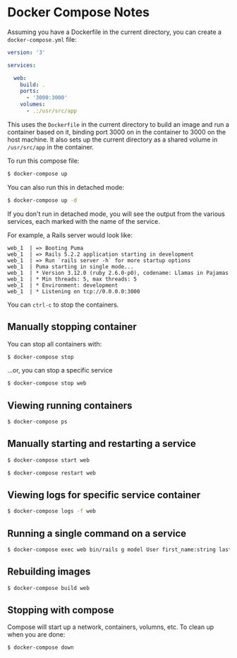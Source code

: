 # Docker Compose Notes

Assuming you have a Dockerfile in the current directory, you can create a `docker-compose.yml` file:

```yaml
version: '3'

services:

  web:
    build: .
    ports:
      - '3000:3000'
    volumes:
      - .:/usr/src/app
```

This uses the `Dockerfile` in the current directory to build an image and run a container based on it, binding port 3000 on in the container to 3000 on the host machine.  It also sets up the current directory as a shared volume in `/usr/src/app` in the container.

To run this compose file:

```bash
$ docker-compose up
```

You can also run this in detached mode:

```bash
$ docker-compose up -d
```

If you don't run in detached mode, you will see the output from the various services, each marked with the name of the service.

For example, a Rails server would look like:

```text
web_1  | => Booting Puma
web_1  | => Rails 5.2.2 application starting in development
web_1  | => Run `rails server -h` for more startup options
web_1  | Puma starting in single mode...
web_1  | * Version 3.12.0 (ruby 2.6.0-p0), codename: Llamas in Pajamas
web_1  | * Min threads: 5, max threads: 5
web_1  | * Environment: development
web_1  | * Listening on tcp://0.0.0.0:3000
```

You can `ctrl-c` to stop the containers.

## Manually stopping container

You can stop all containers with:

```bash
$ docker-compose stop
```

...or, you can stop a specific service

```bash
$ docker-compose stop web
```

## Viewing running containers

```bash
$ docker-compose ps
```

## Manually starting and restarting a service

```bash
$ docker-compose start web
```

```bash
$ docker-compose restart web
```

## Viewing logs for specific service container

```bash
$ docker-compose logs -f web
```

## Running a single command on a service

```bash
$ docker-compose exec web bin/rails g model User first_name:string last_name:string
```

## Rebuilding images

```bash
$ docker-compose build web
```

## Stopping with compose

Compose will start up a network, containers, volumns, etc.  To clean up when you are done:

```bash
$ docker-compose down
```
